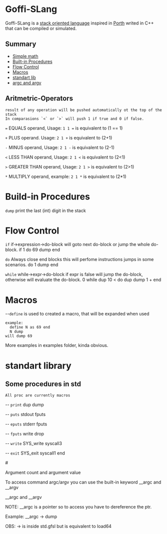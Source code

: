 # Goffi-SLang
Goffi-SLang is a [stack oriented language](https://en.wikipedia.org/wiki/Stack-oriented_programming) inspired in [Porth](https://gitlab.com/tsoding/porth) writed in C++
that can be compiled or simulated.

## Summary
* [Simple math](#Aritmetric-Operators)
* [Built-in Procedures](#Build-in-Procedures)
* [Flow Control](#Flow-Control)
* [Macros](#Macro-definition)
* [standart lib](#stdlib)
* [argc and argv](#argc-argv)
## <div id="Aritmetric-Operators">Aritmetric-Operators</div>	
    result of any operation will be pushed automatically ot the top of the stack
	In comparasions `<` or `>` will push 1 if true and 0 if false.

`=`	EQUALS operand, Usage: `1 1 =` is equivalent to (1 == 1)

`+`	PLUS operand. Usage:  `2 1 +` is equivalent to (2+1) 

`-`	MINUS operand, Usage: `2 1 -` is equivalent to (2-1) 

`<`	LESS THAN operand, Usage:  `2 1 <` is equivalent to (2<1) 

`>`	GREATER THAN operand, Usage:  `2 1 >` is equivalent to (2>1) 

`*`	MULTIPLY operand, example: `2 1 *` is equivalent to (2*1)




# <div id="Build-in-Procedures">Build-in Procedures </div>

`dump` print the last (int) digit in the stack


# <div id="Flow-Control">Flow Control</div>



`if` if->expression->do-block will goto next do-block or jump the whole do-block.
    if 1 do 
	69 dump 
    end

`do` Always close end blocks this will perfome instructions jumps in some scenarios.
    do 1 dump end

`while` while->expr->do-block if expr is false will jump the do-block, otherwise will evaluate the do-block.
    0 while dup 10 < do
	dup dump
	1 +
    end


# <div id="Macro-definition">Macros</div>

--`define`  is used to created a macro, that will be expanded when used 

    example:
      define N as 69 end
      N dump 
    will dump 69

More examples in examples folder, kinda obvious.


# <div id="stdlib"> standart library </div>
## Some procedures in std
    All proc are currently macros

-- `print`  dup dump

-- `puts`   stdout fputs

-- `eputs`  stderr fputs

-- `fputs`  write drop

-- `write`  SYS_write syscall3 

-- `exit`   SYS_exit syscall1 end



#<div id=argc-argv>Argument count and argument value</div>

To access command argc/argv you can use the built-in keyword __argc and __argv

__argc and __argv

NOTE: __argc is a pointer so to access you have to dereference the ptr. 

Example: __argc -> dump

OBS: -> is inside std.gfsl but is equivalent to load64

